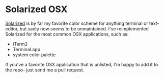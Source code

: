# Solarized OSX

[Solarized](http://ethanschoonover.com/solarized) is by far my favorite color
scheme for anything terminal or text-editor, but sadly now seems to be
unmaintained. I've reimplemented Solarized for the most common OSX
applications, such as:

- iTerm2
- Terminal.app
- system color palette

If you've a favorite OSX application that is unlisted, I'm happy to add it to
the repo- just send me a pull request.
